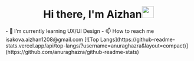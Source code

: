 <h1 align="center">Hi there, I'm Aizhan<img src="https://github.com/blackcater/blackcater/raw/main/images/Hi.gif" height="32"/></h1>
- 🌱 I’m currently learning UX/UI Design 
- 📫 How to reach me isakova.aizhan1208@gmail.com
[![Top Langs](https://github-readme-stats.vercel.app/api/top-langs/?username=anuraghazra&layout=compact)](https://github.com/anuraghazra/github-readme-stats)




<!---
jxxllay/jxxllay is a ✨ special ✨ repository because its `README.md` (this file) appears on your GitHub profile.
You can click the Preview link to take a look at your changes.
--->
